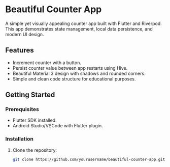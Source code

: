 # Beautiful Counter App

A simple yet visually appealing counter app built with Flutter and Riverpod. This app demonstrates state management, local data persistence, and modern UI design.

## Features
- Increment counter with a button.
- Persist counter value between app restarts using Hive.
- Beautiful Material 3 design with shadows and rounded corners.
- Simple and clean code structure for educational purposes.


## Getting Started

### Prerequisites
- Flutter SDK installed.
- Android Studio/VSCode with Flutter plugin.

### Installation
1. Clone the repository:
   ```bash
   git clone https://github.com/yourusername/beautiful-counter-app.git